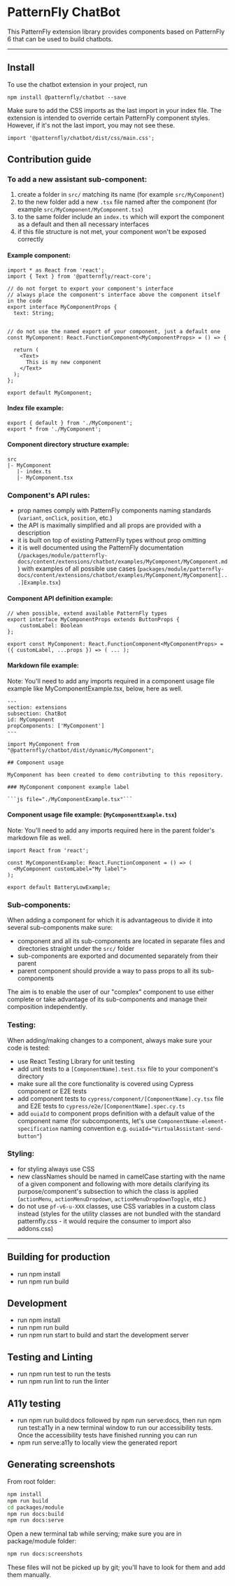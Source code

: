 # PatternFly ChatBot

This PatternFly extension library provides components based on PatternFly 6 that can be used to build chatbots.

---

## Install

To use the chatbot extension in your project, run

```
npm install @patternfly/chatbot --save
```

Make sure to add the CSS imports as the last import in your index file. The extension is intended to override certain PatternFly component styles. However, if it's not the last import, you may not see these.

```
import '@patternfly/chatbot/dist/css/main.css';
```

## Contribution guide

### To add a new assistant sub-component:

1. create a folder in `src/` matching its name (for example `src/MyComponent`)
2. to the new folder add a new `.tsx` file named after the component (for example `src/MyComponent/MyComponent.tsx`)
3. to the same folder include an `index.ts` which will export the component as a default and then all necessary interfaces
4. if this file structure is not met, your component won't be exposed correctly

#### Example component:

```
import * as React from 'react';
import { Text } from '@patternfly/react-core';

// do not forget to export your component's interface
// always place the component's interface above the component itself in the code
export interface MyComponentProps {
  text: String;


// do not use the named export of your component, just a default one
const MyComponent: React.FunctionComponent<MyComponentProps> = () => {

  return (
    <Text>
      This is my new component
    </Text>
  );
};

export default MyComponent;
```

#### Index file example:

```
export { default } from './MyComponent';
export * from './MyComponent';
```

#### Component directory structure example:

```
src
|- MyComponent
   |- index.ts
   |- MyComponent.tsx
```

### Component's API rules:

- prop names comply with PatternFly components naming standards (`variant`, `onClick`, `position`, etc.)
- the API is maximally simplified and all props are provided with a description
- it is built on top of existing PatternFly types without prop omitting
- it is well documented using the PatternFly documentation (`/packages/module/patternfly-docs/content/extensions/chatbot/examples/MyComponent/MyComponent.md`) with examples of all possible use cases (`packages/module/patternfly-docs/content/extensions/chatbot/examples/MyComponent/MyComponent[...]Example.tsx`)

#### Component API definition example:

```
// when possible, extend available PatternFly types
export interface MyComponentProps extends ButtonProps {
    customLabel: Boolean
};

export const MyComponent: React.FunctionComponent<MyComponentProps> = ({ customLabel, ...props }) => ( ... );
```

#### Markdown file example:

Note: You'll need to add any imports required in a component usage file example like MyComponentExample.tsx, below, here as well.

````
---
section: extensions
subsection: ChatBot
id: MyComponent
propComponents: ['MyComponent']
---

import MyComponent from "@patternfly/chatbot/dist/dynamic/MyComponent";

## Component usage

MyComponent has been created to demo contributing to this repository.

### MyComponent component example label

```js file="./MyComponentExample.tsx"```

````

#### Component usage file example: (`MyComponentExample.tsx`)

Note: You'll need to add any imports required here in the parent folder's markdown file as well.

```
import React from 'react';

const MyComponentExample: React.FunctionComponent = () => (
  <MyComponent customLabel="My label">
);

export default BatteryLowExample;
```

### Sub-components:

When adding a component for which it is advantageous to divide it into several sub-components make sure:

- component and all its sub-components are located in separate files and directories straight under the `src/` folder
- sub-components are exported and documented separately from their parent
- parent component should provide a way to pass props to all its sub-components

The aim is to enable the user of our "complex" component to use either complete or take advantage of its sub-components and manage their composition independently.

### Testing:

When adding/making changes to a component, always make sure your code is tested:

- use React Testing Library for unit testing
- add unit tests to a `[ComponentName].test.tsx` file to your component's directory
- make sure all the core functionality is covered using Cypress component or E2E tests
- add component tests to `cypress/component/[ComponentName].cy.tsx` file and E2E tests to `cypress/e2e/[ComponentName].spec.cy.ts`
- add `ouiaId` to component props definition with a default value of the component name (for subcomponents, let's use `ComponentName-element-specification` naming convention e.g. `ouiaId="VirtualAssistant-send-button"`)

### Styling:

- for styling always use CSS
- new classNames should be named in camelCase starting with the name of a given component and following with more details clarifying its purpose/component's subsection to which the class is applied (`actionMenu`, `actionMenuDropdown`, `actionMenuDropdownToggle`, etc.)
- do not use `pf-v6-u-XXX` classes, use CSS variables in a custom class instead (styles for the utility classes are not bundled with the standard patternfly.css - it would require the consumer to import also addons.css)

---

## Building for production

- run npm install
- run npm run build

## Development

- run npm install
- run npm run build
- run npm run start to build and start the development server

## Testing and Linting

- run npm run test to run the tests
- run npm run lint to run the linter

## A11y testing

- run npm run build:docs followed by npm run serve:docs, then run npm run test:a11y in a new terminal window to run our accessibility tests. Once the accessibility tests have finished running you can run
- npm run serve:a11y to locally view the generated report

## Generating screenshots

From root folder:

```sh
npm install
npm run build
cd packages/module
npm run docs:build
npm run docs:serve
```

Open a new terminal tab while serving; make sure you are in package/module folder:

```sh
npm run docs:screenshots
```

These files will not be picked up by git; you'll have to look for them and add them manually.
